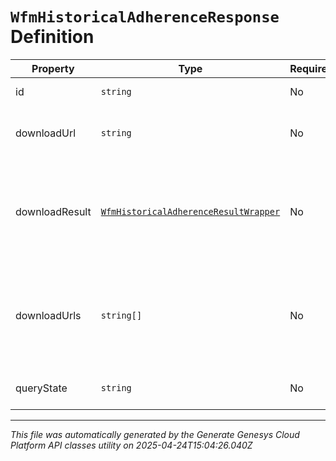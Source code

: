 # `WfmHistoricalAdherenceResponse` Definition

| Property | Type | Required | Description |
|----------|------|----------|-------------|
| id | `string` | No | The query ID to listen for |
| downloadUrl | `string` | No | Deprecated. Use downloadUrls instead. |
| downloadResult | [`WfmHistoricalAdherenceResultWrapper`](wfmhistoricaladherenceresultwrapper-definition.md) | No | Result will always come via downloadUrls; however the schema is included for documentation |
| downloadUrls | `string[]` | No | The uri list to GET the results of the Historical Adherence query. For notification purposes only |
| queryState | `string` | No | The state of the adherence query |

---

*This file was automatically generated by the Generate Genesys Cloud Platform API classes utility on 2025-04-24T15:04:26.040Z*